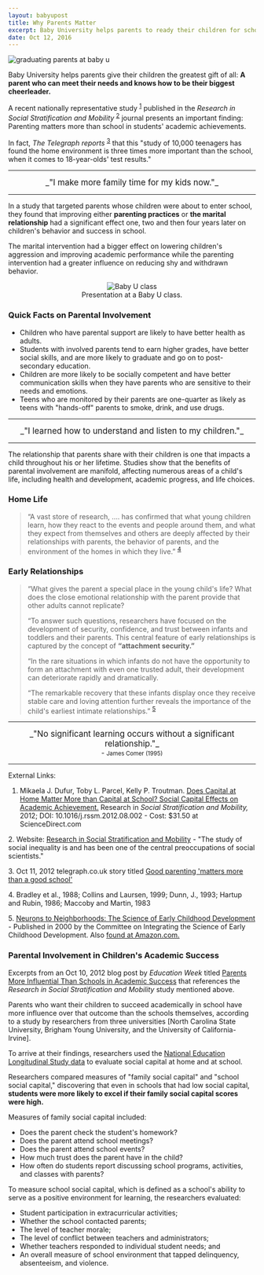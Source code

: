 ```yaml
---
layout: babyupost
title: Why Parents Matter
excerpt: Baby University helps parents to ready their children for school.
date: Oct 12, 2016
---
```



![graduating parents at baby u](https://farm9.staticflickr.com/8671/16123573514_7f8d93a54c_o.jpg)



Baby University helps parents give their children the greatest gift of all: **A parent who can meet their needs and knows how to be their biggest cheerleader.**

A recent nationally representative study <sup class="footnote"><a href="#fn1">1</a></sup> published in the _Research in Social Stratification and Mobility_ <sup class="footnote"><a href="#fn2">2</a></sup> journal presents an important finding: Parenting matters more than school in students' academic achievements.



In fact, _The Telegraph reports_ <sup class="footnote"><a href="#fn3">3</a></sup> that this "study of 10,000 teenagers has found the home environment is three times more important than the school, when it comes to 18-year-olds' test results."


---

<div style="text-align:center;" markdown="1">
<big>_"I make more family time for my kids now."_</big>
</div>

---


In a study that targeted parents whose children were about to enter school, they found that improving either **parenting practices** or **the marital relationship** had a significant effect one, two and then four years later on children's behavior and success in school. 

The marital intervention had a bigger effect on lowering children's aggression and improving academic performance while the parenting intervention had a greater influence on reducing shy and withdrawn behavior.

<div style="text-align:center;" class="photo-caption"> 
<img alt="Baby U class" src="https://c1.staticflickr.com/1/588/21804314552_de27d36015_o.jpg" />
<br />Presentation at a Baby U class.
</div>



### Quick Facts on Parental Involvement

* Children who have parental support are likely to have better health as adults.
* Students with involved parents tend to earn higher grades, have better social skills, and are more likely to graduate and go on to post-secondary education.
* Children are more likely to be socially competent and have better communication skills when they have parents who are sensitive to their needs and emotions.
* Teens who are monitored by their parents are one-quarter as likely as teens with "hands-off" parents to smoke, drink, and use drugs.


---

<div style="text-align:center;" markdown="1">
<big>_"I learned how to understand and listen to my children."_</big>
</div>

---


The relationship that parents share with their children is one that impacts a child throughout his or her lifetime. Studies show that the benefits of parental involvement are manifold, affecting numerous areas of a child's life, including health and development, academic progress, and life choices.


### Home Life

> “A vast store of research, …. has confirmed that what young children learn, how they react to the events and people around them, and what they expect from themselves and others are deeply affected by their relationships with parents, the behavior of parents, and the environment of the homes in which they live.” <sup class="footnote"><a href="#fn4">4</a></sup>


### Early Relationships

<blockquote markdown="1">“What gives the parent a special place in the young child's life? What does the close emotional relationship with the parent provide that other adults cannot replicate? 

“To answer such questions, researchers have focused on the development of security, confidence, and trust between infants and toddlers and their parents. This central feature of early relationships is captured by the concept of **“attachment security.”** 

“In the rare situations in which infants do not have the opportunity to form an attachment with even one trusted adult, their development can deteriorate rapidly and dramatically.

“The remarkable recovery that these infants display once they receive stable care and loving attention further reveals the importance of the child's earliest intimate relationships.” <sup class="footnote"><a href="#fn5">5</a></sup>
</blockquote>


---

<div style="text-align:center;" markdown="1">
<big>_"No significant learning occurs without a significant relationship."_</big>
<br /> - <small>James Comer (1995)</small>
</div> 

---




External Links:

<a name="fn1"></a>
1. Mikaela J. Dufur, Toby L. Parcel, Kelly P. Troutman. [Does Capital at Home Matter More than Capital at School? Social Capital Effects on Academic Achievement.](http://www.sciencedirect.com/science/article/pii/S027656241200042X) Research in _Social Stratification and Mobility,_ 2012; DOI: 10.1016/j.rssm.2012.08.002 - Cost: $31.50 at ScienceDirect.com

<a name="fn2"></a>
2. Website: [Research in Social Stratification and Mobility](http://www.journals.elsevier.com/research-in-social-stratification-and-mobility/) - "The study of social inequality is and has been one of the central preoccupations of social scientists."

<a name="fn3"></a>
3. Oct 11, 2012 telegraph.co.uk story titled [Good parenting 'matters more than a good school'](http://www.telegraph.co.uk/education/educationnews/9602564/Good-parenting-matters-more-than-a-good-schoolsc.html)

<a name="fn4"></a>
4. Bradley et al., 1988; Collins and Laursen, 1999; Dunn, J., 1993; Hartup and Rubin, 1986; Maccoby and Martin, 1983

<a name="fn5"></a>
5. [Neurons to Neighborhoods: The Science of Early Childhood Development](http://www.nap.edu/catalog/9824/from-neurons-to-neighborhoods-the-science-of-early-childhood-development) - Published in 2000 by the Committee on Integrating the Science of Early Childhood Development. Also [found at Amazon.com.](http://www.amazon.com/From-Neurons-Neighborhoods-Childhood-Development/dp/0309069882) 



### Parental Involvement in Children's Academic Success

Excerpts from an Oct 10, 2012 blog post by _Education Week_ titled [Parents More Influential Than Schools in Academic Success](http://blogs.edweek.org/edweek/parentsandthepublic/2012/10/study_parents_more_influential_than_schools_in_academic_success.html) that references the _Research in Social Stratification and Mobility_ study mentioned above.

<div class="highlighted" markdown="1">
Parents who want their children to succeed academically in school have more influence over that outcome than the schools themselves, according to a study by researchers from three universities [North Carolina State University, Brigham Young University, and the University of California-Irvine].

To arrive at their findings, researchers used the [National Education Longitudinal Study data](http://nces.ed.gov/surveys/els2002/) to evaluate social capital at home and at school.

Researchers compared measures of "family social capital" and "school social capital," discovering that even in schools that had low social capital, **students were more likely to excel if their family social capital scores were high.**

Measures of family social capital included:

* Does the parent check the student's homework?
* Does the parent attend school meetings?
* Does the parent attend school events?
* How much trust does the parent have in the child?
* How often do students report discussing school programs, activities, and classes with parents?

To measure school social capital, which is defined as a school's ability to serve as a positive environment for learning, the researchers evaluated:

* Student participation in extracurricular activities;
* Whether the school contacted parents;
* The level of teacher morale;
* The level of conflict between teachers and administrators;
* Whether teachers responded to individual student needs; and
* An overall measure of school environment that tapped delinquency, absenteeism, and violence.

</div>
